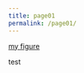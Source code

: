 ```yaml
---
title: page01
permalink: /page01/
---
```


[my figure](https://thsieh4.github.io/page02.html)


<myxml>
  
  <head>
    test
  </head>
  
  <head>
    <link rel="import" href="/path/to/imports/stuff.html">
  </head>
  
  <head>
    <link rel="import" href="/page02.html">
  </head>
</myxml>


